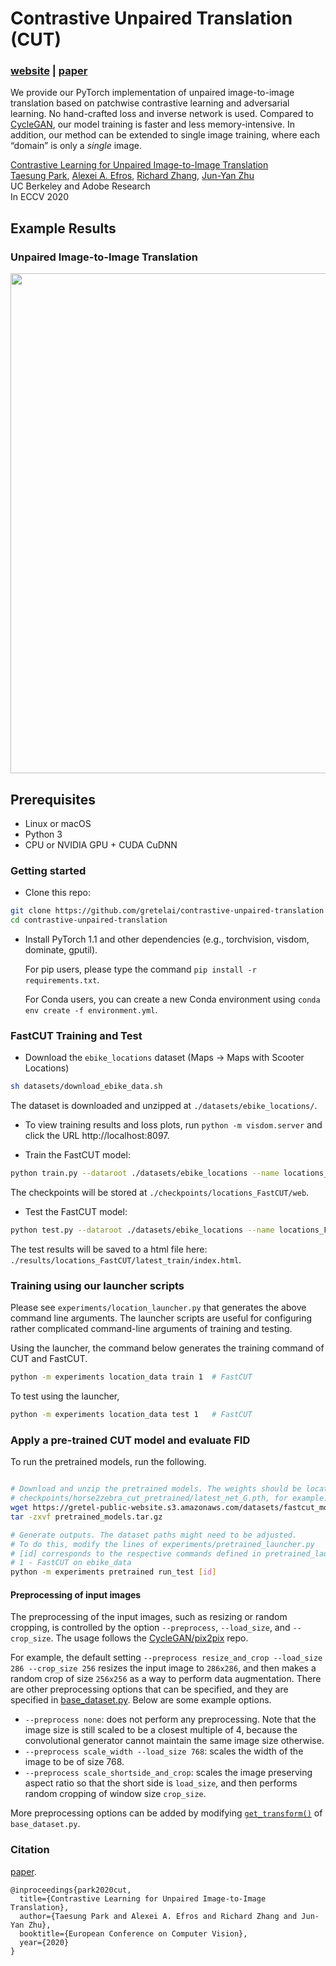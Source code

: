 # Contrastive Unpaired Translation (CUT)

### [website](http://taesung.me/ContrastiveUnpairedTranslation/) |   [paper](https://arxiv.org/pdf/2007.15651)

We provide our PyTorch implementation of unpaired image-to-image translation based on patchwise contrastive learning and adversarial learning.  No hand-crafted loss and inverse network is used. Compared to [CycleGAN](https://github.com/junyanz/CycleGAN), our model training is faster and less memory-intensive. In addition, our method can be extended to single image training, where each “domain” is only a *single* image.

[Contrastive Learning for Unpaired Image-to-Image Translation](http://taesung.me/ContrastiveUnpairedTranslation/)  
 [Taesung Park](https://taesung.me/), [Alexei A. Efros](https://people.eecs.berkeley.edu/~efros/), [Richard Zhang](https://richzhang.github.io/), [Jun-Yan Zhu](https://www.cs.cmu.edu/~junyanz/)<br>
UC Berkeley and Adobe Research<br>
 In ECCV 2020

## Example Results

### Unpaired Image-to-Image Translation
<img src="imgs/results.gif" width="800px"/>

## Prerequisites
- Linux or macOS
- Python 3
- CPU or NVIDIA GPU + CUDA CuDNN

### Getting started

- Clone this repo:
```bash
git clone https://github.com/gretelai/contrastive-unpaired-translation
cd contrastive-unpaired-translation
```

- Install PyTorch 1.1 and other dependencies (e.g., torchvision, visdom, dominate, gputil).

  For pip users, please type the command `pip install -r requirements.txt`.

  For Conda users,  you can create a new Conda environment using `conda env create -f environment.yml`.


### FastCUT Training and Test

- Download the `ebike_locations` dataset (Maps -> Maps with Scooter Locations)
```sh
sh datasets/download_ebike_data.sh
```
The dataset is downloaded and unzipped at `./datasets/ebike_locations/`.

- To view training results and loss plots, run `python -m visdom.server` and click the URL http://localhost:8097.

- Train the FastCUT model:
 ```bash
python train.py --dataroot ./datasets/ebike_locations --name locations_FastCUT --CUT_mode FastCUT
```
The checkpoints will be stored at `./checkpoints/locations_FastCUT/web`.

- Test the FastCUT model:
```bash
python test.py --dataroot ./datasets/ebike_locations --name locations_FastCUT --CUT_mode FastCUT --phase train
```

The test results will be saved to a html file here: `./results/locations_FastCUT/latest_train/index.html`.

### Training using our launcher scripts

Please see `experiments/location_launcher.py` that generates the above command line arguments. The launcher scripts are useful for configuring rather complicated command-line arguments of training and testing.

Using the launcher, the command below generates the training command of CUT and FastCUT.
```bash
python -m experiments location_data train 1  # FastCUT
```

To test using the launcher,
```bash
python -m experiments location_data test 1   # FastCUT
```

### Apply a pre-trained CUT model and evaluate FID

To run the pretrained models, run the following.

```bash

# Download and unzip the pretrained models. The weights should be located at
# checkpoints/horse2zebra_cut_pretrained/latest_net_G.pth, for example.
wget https://gretel-public-website.s3.amazonaws.com/datasets/fastcut_models/pretrained_models.tar.gz
tar -zxvf pretrained_models.tar.gz

# Generate outputs. The dataset paths might need to be adjusted.
# To do this, modify the lines of experiments/pretrained_launcher.py
# [id] corresponds to the respective commands defined in pretrained_launcher.py
# 1 - FastCUT on ebike_data
python -m experiments pretrained run_test [id]
```

#### Preprocessing of input images

The preprocessing of the input images, such as resizing or random cropping, is controlled by the option `--preprocess`, `--load_size`, and `--crop_size`. The usage follows the [CycleGAN/pix2pix](https://github.com/junyanz/pytorch-CycleGAN-and-pix2pix) repo. 

For example, the default setting `--preprocess resize_and_crop --load_size 286 --crop_size 256` resizes the input image to `286x286`, and then makes a random crop of size `256x256` as a way to perform data augmentation. There are other preprocessing options that can be specified, and they are specified in [base_dataset.py](https://github.com/taesungp/contrastive-unpaired-translation/blob/master/data/base_dataset.py#L82). Below are some example options. 

 - `--preprocess none`: does not perform any preprocessing. Note that the image size is still scaled to be a closest multiple of 4, because the convolutional generator cannot maintain the same image size otherwise. 
 - `--preprocess scale_width --load_size 768`: scales the width of the image to be of size 768.
 - `--preprocess scale_shortside_and_crop`: scales the image preserving aspect ratio so that the short side is `load_size`, and then performs random cropping of window size `crop_size`.

More preprocessing options can be added by modifying [`get_transform()`](https://github.com/taesungp/contrastive-unpaired-translation/blob/master/data/base_dataset.py#L82) of `base_dataset.py`. 


### Citation
[paper](https://arxiv.org/pdf/2007.15651).
```
@inproceedings{park2020cut,
  title={Contrastive Learning for Unpaired Image-to-Image Translation},
  author={Taesung Park and Alexei A. Efros and Richard Zhang and Jun-Yan Zhu},
  booktitle={European Conference on Computer Vision},
  year={2020}
}
```

